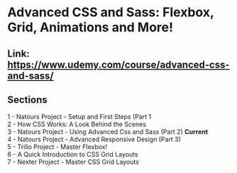 # Advanced CSS and Sass: Flexbox, Grid, Animations and More!

## Link: https://www.udemy.com/course/advanced-css-and-sass/

## Sections

1 - Natours Project - Setup and First Steps (Part 1<br/>
2 - How CSS Works: A Look Behind the Scenes<br/>
3 - Natours Project - Using Advanced Css and Sass (Part 2) **Current**<br/>
4 - Natours Project - Advanced Responsive Design (Part 3)<br/>
5 - Trillo Project - Master Flexbox!<br/>
6 - A Quick Introduction to CSS Grid Layouts<br/>
7 - Nexter Project - Master CSS Grid Layouts<br/>
